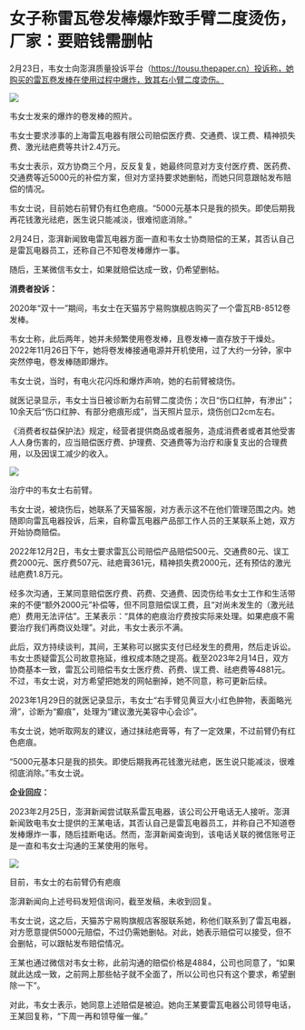 # 女子称雷瓦卷发棒爆炸致手臂二度烫伤，厂家：要赔钱需删帖

2月23日，韦女士向澎湃质量投诉平台（https://tousu.thepaper.cn）投诉称，她购买的雷瓦卷发棒在使用过程中爆炸，致其右小臂二度烫伤。

![](https://inews.gtimg.com/newsapp_bt/0/15691126497/1000)

韦女士发来的爆炸的卷发棒的照片。

韦女士要求涉事的上海雷瓦电器有限公司赔偿医疗费、交通费、误工费、精神损失费、激光祛疤费等共计2.4万元。

韦女士表示，双方协商三个月，反反复复，她最终同意对方支付医疗费、医药费、交通费等近5000元的补偿方案，但对方坚持要求她删帖，而她只同意跟帖发布赔偿的情况。

韦女士说，目前她右前臂仍有红色疤痕。“5000元基本只是我的损失。即使后期我再花钱激光祛疤，医生说只能减淡，很难彻底消除。”

2月24日，澎湃新闻致电雷瓦电器方面一直和韦女士协商赔偿的王某，其否认自己是雷瓦电器员工，还称自己不知卷发棒爆炸一事。

随后，王某微信韦女士，如果就赔偿达成一致，仍希望删帖。

**消费者投诉：**

2020年“双十一”期间，韦女士在天猫苏宁易购旗舰店购买了一个雷瓦RB-8512卷发棒。

韦女士称，此后两年，她并未频繁使用卷发棒，且卷发棒一直存放于干燥处。2022年11月26日下午，她将卷发棒接通电源并开机使用，过了大约一分钟，家中突然停电，卷发棒随即爆炸。

韦女士说，当时，有电火花闪烁和爆炸声响，她的右前臂被烧伤。

就医记录显示，韦女士当日被诊断为右前臂二度烫伤；次日“伤口红肿，有渗出”；10余天后“伤口红肿、有部分疤痕形成”，当天照片显示，烧伤创口2cm左右。

《消费者权益保护法》规定，经营者提供商品或者服务，造成消费者或者其他受害人人身伤害的，应当赔偿医疗费、护理费、交通费等为治疗和康复支出的合理费用，以及因误工减少的收入。

![](https://inews.gtimg.com/newsapp_bt/0/15691126504/1000)

治疗中的韦女士右前臂。

韦女士说，被烧伤后，她联系了天猫客服，对方表示这不在他们管理范围之内。她随即向雷瓦电器投诉，后来，自称雷瓦电器产品部工作人员的王某联系上她，双方开始协商赔偿。

2022年12月2日，韦女士要求雷瓦公司赔偿产品赔偿500元、交通费80元、误工费2000元、医疗费507元、祛疤膏361元，精神损失费2000元，还有预估的激光祛疤费1.8万元。

经多次沟通，王某同意赔偿医疗费、药费、交通费、因烫伤给韦女士工作和生活带来的不便“额外2000元”补偿等，但不同意赔偿误工费，且“对尚未发生的（激光祛疤）费用无法评估”。王某表示：“具体的疤痕治疗费按实际来处理。如果疤痕不需要治疗我们再商议处理”。对此，韦女士表示不满。

此后，双方持续谈判，其间，王某称可以据实支付已经发生的费用，然后走诉讼。韦女士质疑雷瓦公司故意拖延，维权成本随之提高。截至2023年2月14日，双方协商基本一致，雷瓦公司赔偿韦女士医疗费、药费、误工费、祛疤费等4881元。不过，韦女士说，对方希望把她发的网帖删掉，她不同意，称可更新后续。

2023年1月29日的就医记录显示，韦女士“右手臂见黄豆大小红色肿物，表面略光滑”，诊断为“癫痕”，处理为“建议激光美容中心会诊”。

韦女士说，她听取网友的建议，通过抹祛疤膏等，有了一定效果，不过前臂仍有红色疤痕。

“5000元基本只是我的损失。即使后期我再花钱激光祛疤，医生说只能减淡，很难彻底消除。”韦女士说。

**企业回应：**

2023年2月25日，澎湃新闻尝试联系雷瓦电器，该公司公开电话无人接听。澎湃新闻致电韦女士提供的王某电话，其否认自己是雷瓦电器员工，并称自己不知道卷发棒爆炸一事，随后挂断电话。然而，澎湃新闻查询到，该电话关联的微信账号正是一直和韦女士沟通的王某使用的账号。

![](https://inews.gtimg.com/newsapp_bt/0/15691126515/1000)

目前，韦女士的右前臂仍有疤痕

澎湃新闻向上述号码发短信询问，截至发稿，未收到回复。

韦女士说，这之后，天猫苏宁易购旗舰店客服联系她，称他们联系到了雷瓦电器，对方愿意提供5000元赔偿，不过仍需她删帖。对此，她表示赔偿可以接受，但不会删帖，可以跟帖发布赔偿情况。

王某也通过微信对韦女士称，此前沟通的赔偿价格是4884，公司也同意了，“如果就此达成一致，之前网上那些帖子就不全面了，所以公司也只有这个要求，希望删除一下”。

对此，韦女士表示，她同意上述赔偿是被迫。她向王某要雷瓦电器公司领导电话，王某回复称，“下周一再和领导催一催。”

